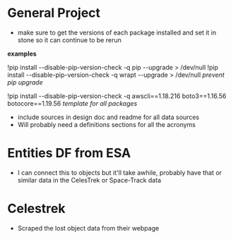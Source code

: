 # General Project

- make sure to get the versions of each package installed and set it in stone so it can continue to be rerun

**examples**

!pip install --disable-pip-version-check -q pip --upgrade > /dev/null
!pip install --disable-pip-version-check -q wrapt --upgrade > /dev/null  *prevent pip upgrade*

!pip install --disable-pip-version-check -q awscli==1.18.216 boto3==1.16.56 botocore==1.19.56 *template for all packages*

- include sources in design doc and readme for all data sources
- Will probably need a definitions sections for all the acronyms


# Entities DF from ESA

- I can connect this to objects but it'll take awhile, probably have that or similar data in the CelesTrek or Space-Track data


# Celestrek 

- Scraped the lost object data from their webpage